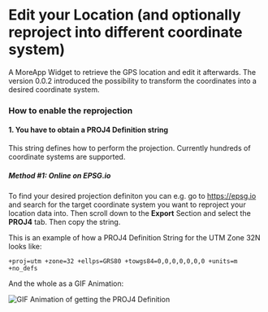 # Edit your Location (and optionally reproject into different coordinate system)
A MoreApp Widget to retrieve the GPS location and edit it afterwards. The version 0.0.2 introduced the possibility to transform the coordinates into a desired coordinate system.

### How to enable the reprojection
#### 1. You have to obtain a PROJ4 Definition string
This string defines how to perform the projection. Currently hundreds of coordinate systems are supported.

##### Method #1: Online on EPSG.io
 To find your desired projection definiton you can e.g. go to https://epsg.io and search for the target coordinate system you want to reproject your location data into. Then scroll down to the **Export** Section and select the **PROJ4** tab. Then copy the string.

This is an example of how a PROJ4 Definition String for the UTM Zone 32N looks like:

 ```
 +proj=utm +zone=32 +ellps=GRS80 +towgs84=0,0,0,0,0,0,0 +units=m +no_defs
 ```
 
 And the whole as a GIF Animation:
 
![GIF Animation of getting the PROJ4 Definition](.assets/get-proj4-definition.gif)
